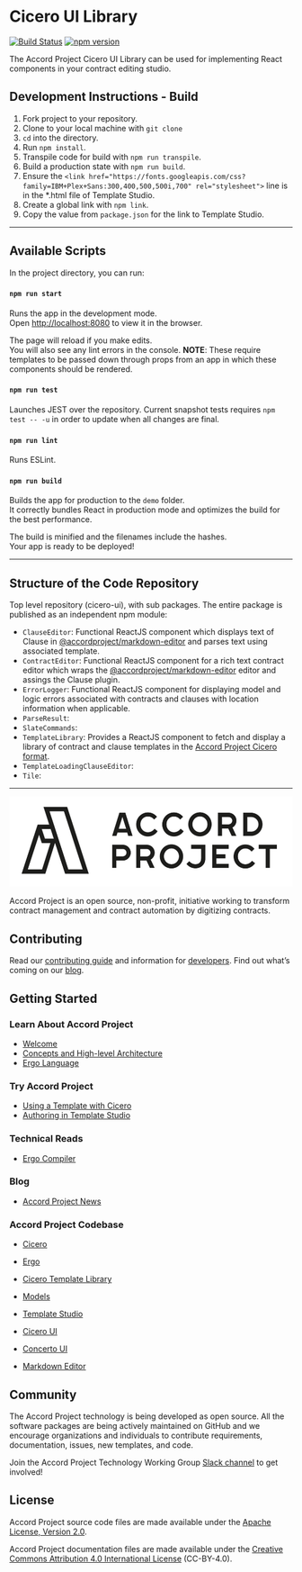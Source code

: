 # Cicero UI Library

[![Build Status](https://travis-ci.org/accordproject/cicero-ui.svg?branch=master)](https://travis-ci.org/accordproject/cicero-ui) [![npm version](https://badge.fury.io/js/%40accordproject%2Fcicero-ui.svg)](https://badge.fury.io/js/%40accordproject%2Fcicero-ui)

The Accord Project Cicero UI Library can be used for implementing React components in your contract editing studio.

## Development Instructions - Build

1. Fork project to your repository.
2. Clone to your local machine with `git clone`
3. `cd` into the directory.
4. Run `npm install`.
5. Transpile code for build with `npm run transpile`.
6. Build a production state with `npm run build`.
7. Ensure the `<link href="https://fonts.googleapis.com/css?family=IBM+Plex+Sans:300,400,500,500i,700" rel="stylesheet">` line is in the *.html file of Template Studio.
8. Create a global link with `npm link`.
9. Copy the <NAME> value from `package.json` for the link to Template Studio.

---

## Available Scripts

In the project directory, you can run:

#### `npm run start`

Runs the app in the development mode.<br>
Open [http://localhost:8080](http://localhost:8080) to view it in the browser.

The page will reload if you make edits.<br>
You will also see any lint errors in the console.
**NOTE**: These require templates to be passed down through props from an app in which these components should be rendered.

#### `npm run test`

Launches JEST over the repository.
Current snapshot tests requires `npm test -- -u` in order to update when all changes are final.

#### `npm run lint`

Runs ESLint.

#### `npm run build`

Builds the app for production to the `demo` folder.<br>
It correctly bundles React in production mode and optimizes the build for the best performance.

The build is minified and the filenames include the hashes.<br>
Your app is ready to be deployed!

---

## Structure of the Code Repository

Top level repository (cicero-ui), with sub packages. The entire package is published as an independent npm module:
- `ClauseEditor`: Functional ReactJS component which displays text of Clause in [@accordproject/markdown-editor][markdown] and parses text using associated template.
- `ContractEditor`: Functional ReactJS component for a rich text contract editor which wraps the [@accordproject/markdown-editor][markdown] editor and assings the Clause plugin.
- `ErrorLogger`: Functional ReactJS component for displaying model and logic errors associated with contracts and clauses with location information when applicable.
- `ParseResult`: 
- `SlateCommands`: 
- `TemplateLibrary`: Provides a ReactJS component to fetch and display a library of contract and clause templates in the [Accord Project Cicero format][cicero].
- `TemplateLoadingClauseEditor`: 
- `Tile`: 

---

<a href="https://docs.accordproject.org/">
	<img src="assets/APLogo.png" alt="Accord Project Logo" />
</a>

Accord Project is an open source, non-profit, initiative working to transform contract management and contract automation by digitizing contracts.

## Contributing

Read our [contributing guide][contribute] and information for [developers][developer]. Find out what’s coming on our [blog][apblog].

## Getting Started

### Learn About Accord Project
* [Welcome][welcome]
* [Concepts and High-level Architecture][highlevel]
* [Ergo Language][ergolanguage]

### Try Accord Project
* [Using a Template with Cicero][usingcicero]
* [Authoring in Template Studio][authoring]

### Technical Reads
* [Ergo Compiler][ergocompiler]

### Blog
* [Accord Project News][apnews]

### Accord Project Codebase
* [Cicero][cicero]
* [Ergo][ergo]
* [Cicero Template Library][CTL]
* [Models][models]

* [Template Studio][tsv2]
* [Cicero UI][ciceroui]
* [Concerto UI][concertoui]
* [Markdown Editor][mdeditor]

## Community

The Accord Project technology is being developed as open source. All the software packages are being actively maintained on GitHub and we encourage organizations and individuals to contribute requirements, documentation, issues, new templates, and code.

Join the Accord Project Technology Working Group [Slack channel][slack] to get involved!

## License <a name="license"></a>

Accord Project source code files are made available under the [Apache License, Version 2.0][apache].

Accord Project documentation files are made available under the [Creative Commons Attribution 4.0 International License][creativecommons] (CC-BY-4.0).

[cicero]: https://github.com/accordproject/cicero
[markdown]: https://github.com/accordproject/markdown-editor

[contribute]: https://github.com/accordproject/cicero-ui/blob/master/CONTRIBUTING.md
[developer]: https://github.com/accordproject/cicero-ui/blob/master/DEVELOPERS.md
[apblog]: (https://medium.com/@accordhq)

[welcome]: https://docs.accordproject.org/docs/accordproject.html#what-is-accord-project
[highlevel]: https://docs.accordproject.org/docs/spec-concepts.html
[ergolanguage]: https://docs.accordproject.org/docs/logic-ergo.html

[usingcicero]: https://docs.accordproject.org/docs/basic-use.html
[authoring]: https://docs.accordproject.org/docs/advanced-latedelivery.html

[ergocompiler]: https://docs.accordproject.org/docs/ref-logic-specification.html

[apnews]: https://www.accordproject.org/news/
[cicero]: https://github.com/accordproject/cicero
[ergo]: https://github.com/accordproject/ergo
[CTL]: https://github.com/accordproject/cicero-template-library
[models]: https://github.com/accordproject/models

[tsv2]: https://github.com/accordproject/template-studio-v2
[ciceroui]: https://github.com/accordproject/cicero-ui
[concertoui]: https://github.com/accordproject/concerto-ui
[mdeditor]: https://github.com/accordproject/markdown-editor

[slack]: https://accord-project-slack-signup.herokuapp.com
[apache]: https://github.com/accordproject/cicero-ui/blob/master/LICENSE
[creativecommons]: http://creativecommons.org/licenses/by/4.0/